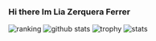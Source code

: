 ### Hi there Im Lia Zerquera Ferrer 

<!--
**JavierOramas/JavierOramas** is a ✨ _special_ ✨ repository because its `README.md` (this file) appears on your GitHub profile.

Here are some ideas to get you started:

- 🔭 I’m currently working on ...
- 🌱 I’m currently learning ...
- 👯 I’m looking to collaborate on ...
- 🤔 I’m looking for help with ...
- 💬 Ask me about ...
- 📫 How to reach me: ...
- 😄 Pronouns: ...
- ⚡ Fun fact: ...
-->

![ranking](https://cr-ss-service.azurewebsites.net/api/ScreenShot?widget=summary&username=lia001218)
![github stats](https://github-readme-stats.vercel.app/api?username=lia001218)
![trophy](https://github-profile-trophy.vercel.app/?username=lia001218&column=3&margin-w=15&margin-h=15)
![stats](https://cr-skills-chart-widget.azurewebsites.net/api/api?username=lia001218)